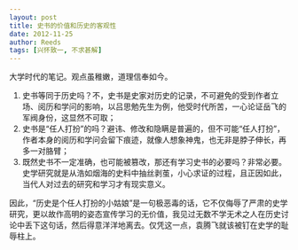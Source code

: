 ```yaml
---
layout: post
title: 史书的价值和历史的客观性
date: 2012-11-25
author: Reeds
tags: [兴怀致一, 不求甚解]
---
```


 

大学时代的笔记。观点虽稚嫩，道理信奉如今。

<!--- more --->

1. 史书等同于历史吗？不，史书是史家对历史的记录，不可避免的受到作者立场、阅历和学问的影响，以吕思勉先生为例，他受时代所苦，一心论证岳飞的军阀身份，这显然不可取；
2. 史书是“任人打扮”的吗？避讳、修改和隐瞒是普遍的，但不可能“任人打扮”，作者本身的阅历和学问会留下痕迹，就像人想象神鬼，也无非是脖子伸长，再多一对胳臂；
3. 既然史书不一定准确，也可能被篡改，那还有学习史书的必要吗？非常必要。史学研究就是从浩如烟海的史料中抽丝剥茧，小心求证的过程，且正因如此，当代人对过去的研究和学习才有现实意义。

因此，“历史是个任人打扮的小姑娘”是一句极恶毒的话，它不仅侮辱了严肃的史学研究，更以故作高明的姿态宣传学习的无价值，我见过无数不学无术之人在历史讨论中丢下这句话，然后得意洋洋地离去。仅凭这一点，袁腾飞就该被钉在史学的耻辱柱上。